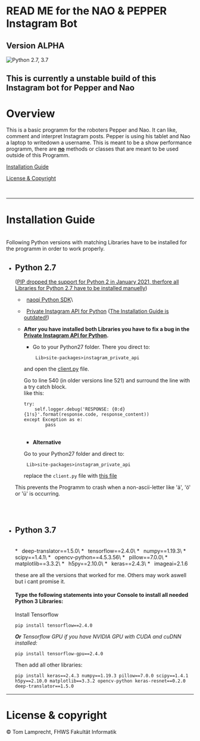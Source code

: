 # READ ME for the NAO & PEPPER Instagram Bot

**Version ALPHA**
---
![Python 2.7, 3.7](https://img.shields.io/badge/Python-2.7%2C%203.5-3776ab.svg?maxAge=2592000)

This is currently a unstable build of this Instagram bot for Pepper and Nao
---

# Overview

This is a basic programm for the roboters Pepper and Nao. It can like, comment and interpret Instagram posts. Pepper is using his tablet and Nao a laptop to writedown a username. This is meant to be a show performance programm, there are <u><b>no</b></u> methods or classes that are meant to be used outside of this Programm.


[Installation Guide](#install-guide)

[License & Copyright](#license)

<br>

---


<a name="install-guide"></a>

# Installation Guide

<br>
Following Python versions with matching Libraries have to be installed for the programm in order to work properly.
<br>

- ## Python 2.7
    (<u>PIP dropped the support for Python 2 in January 2021, therfore all Libraries for Python 2.7 have to be installed manuelly</u>)

    * &ensp;[naoqi Python SDK](https://community-static.aldebaran.com/resources/2.1.4.13/sdk-python/pynaoqi-2.1.4.13.win32.exe)\
    * &ensp;[Private Instagram API for Python](https://github.com/ping/instagram_private_api#install) (<u>The Installation Guide is outdated!</u>)


    * **After you have installed both Libraries you have to fix a bug in the [Private Instagram API for Python](https://github.com/ping/instagram_private_api).**

        * Go to your Python27 folder. There you direct to:

            ` Lib>site-packages>instagram_private_api`

        and open the [client.py](https://github.com/ping/instagram_private_api/blob/master/instagram_private_api/client.py) file.

        Go to line 540 (in older versions line 521) and surround the line with a try catch block.\
        like this:
        ```
        try:
            self.logger.debug('RESPONSE: {0:d} {1!s}'.format(response.code, response_content))
        except Exception as e:
                pass
        ```
        <br>

        * **Alternative**

        Go to your Python27 folder and direct to:

        ` Lib>site-packages>instagram_private_api`

        replace the `client.py` file with [this file](client.py) 


    This prevents the Programm to crash when a non-ascii-letter like 'ä', 'ö' or 'ü' is occurring.
<br>
<br>

- ## Python 3.7
    <br>
    * &ensp;deep-translator==1.5.0\
    * &ensp;tensorflow==2.4.0\
    * &ensp;numpy==1.19.3\
    * &ensp;scipy==1.4.1\
    * &ensp;opencv-python==4.5.3.56\
    * &ensp;pillow==7.0.0\
    * &ensp;matplotlib==3.3.2\
    * &ensp;h5py==2.10.0\
    * &ensp;keras==2.4.3\
    * &ensp;imageai=2.1.6

    these are all the versions that worked for me. Others may work aswell but i cant promise it.
    <br>

    #### Type the following statements into your Console to install all needed Python 3 Libraries:

    Install Tensorflow
    ```
    pip install tensorflow==2.4.0
    ```
    *<b>Or</b> Tensorflow GPU if you have NVIDIA GPU with CUDA and cuDNN installed:*
    ```
    pip install tensorflow-gpu==2.4.0
    ```
    Then add all other libraries:
    ```
    pip install keras==2.4.3 numpy==1.19.3 pillow==7.0.0 scipy==1.4.1 h5py==2.10.0 matplotlib==3.3.2 opencv-python keras-resnet==0.2.0 deep-translator==1.5.0
    ```


---
<a name="license"></a>

# License & copyright

© Tom Lamprecht, FHWS Fakultät Informatik
